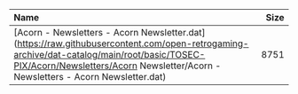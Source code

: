 |Name|Size|
|:---|---:|
|[Acorn - Newsletters - Acorn Newsletter.dat](https://raw.githubusercontent.com/open-retrogaming-archive/dat-catalog/main/root/basic/TOSEC-PIX/Acorn/Newsletters/Acorn Newsletter/Acorn - Newsletters - Acorn Newsletter.dat)|8751|
